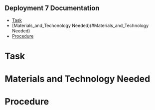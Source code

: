 ## Deployment 7 Documentation

* [Task](#Task)
* [Materials_and_Techonology Needed)(#Materials_and_Technology Needed)
* [Procedure](#Procedure)

# Task

# Materials and Technology Needed

# Procedure
